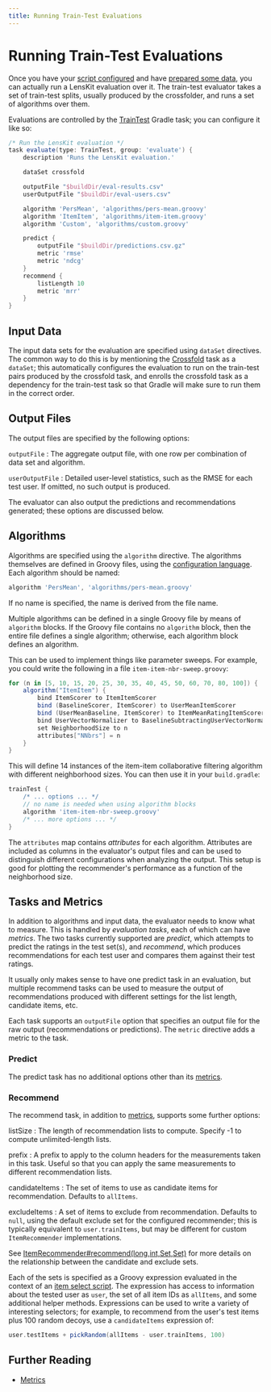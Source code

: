 ```yaml
---
title: Running Train-Test Evaluations
---
```


# Running Train-Test Evaluations

Once you have your [script configured](../gradle/) and have [prepared some data](../crossfold/), you
can actually run a LensKit evaluation over it.  The train-test evaluator takes a set of train-test
splits, usually produced by the crossfolder, and runs a set of algorithms over them.

Evaluations are controlled by the [TrainTest][] Gradle task; you can configure it like so:

[TrainTest]: /gradle-docs/index.html?org/lenskit/gradle/TrainTest

~~~groovy
/* Run the LensKit evaluation */
task evaluate(type: TrainTest, group: 'evaluate') {
    description 'Runs the LensKit evaluation.'

    dataSet crossfold

    outputFile "$buildDir/eval-results.csv"
    userOutputFile "$buildDir/eval-users.csv"

    algorithm 'PersMean', 'algorithms/pers-mean.groovy'
    algorithm 'ItemItem', 'algorithms/item-item.groovy'
    algorithm 'Custom', 'algorithms/custom.groovy'

    predict {
        outputFile "$buildDir/predictions.csv.gz"
        metric 'rmse'
        metric 'ndcg'
    }
    recommend {
        listLength 10
        metric 'mrr'
    }
}
~~~

## Input Data

The input data sets for the evaluation are specified using `dataSet` directives.  The common way
to do this is by mentioning the [Crossfold](../data/#crossfold) task as a `dataSet`; this
automatically configures the evaluation to run on the train-test pairs produced by the crossfold
task, and enrolls the crossfold task as a dependency for the train-test task so that Gradle will
make sure to run them in the correct order.

## Output Files

The output files are specified by the following options:

`outputFile`
:   The aggregate output file, with one row per combination of data set and algorithm.

`userOutputFile`
:   Detailed user-level statistics, such as the RMSE for each test user.  If omitted, no such
    output is produced.

The evaluator can also output the predictions and recommendations generated; these options are
discussed below.

## Algorithms

Algorithms are specified using the `algorithm` directive. The algorithms themselves are defined in
Groovy files, using the [configuration language](../../basics/configuration).  Each algorithm should
be named:

~~~groovy
algorithm 'PersMean', 'algorithms/pers-mean.groovy'
~~~

If no name is specified, the name is derived from the file name.

Multiple algorithms can be defined in a single Groovy file by means of `algorithm` blocks.  If the
Groovy file contains no `algorithm` block, then the entire file defines a single algorithm;
otherwise, each algorithm block defines an algorithm.

This can be used to implement things like parameter sweeps.  For example, you could write the
following in a file `item-item-nbr-sweep.groovy`:

~~~groovy
for (n in [5, 10, 15, 20, 25, 30, 35, 40, 45, 50, 60, 70, 80, 100]) {
    algorithm("ItemItem") {
        bind ItemScorer to ItemItemScorer
        bind (BaselineScorer, ItemScorer) to UserMeanItemScorer
        bind (UserMeanBaseline, ItemScorer) to ItemMeanRatingItemScorer
        bind UserVectorNormalizer to BaselineSubtractingUserVectorNormalizer
        set NeighborhoodSize to n
        attributes["NNbrs"] = n
    }
}
~~~

This will define 14 instances of the item-item collaborative filtering algorithm with different
neighborhood sizes.  You can then use it in your `build.gradle`:

~~~groovy
trainTest {
    /* ... options ... */
    // no name is needed when using algorithm blocks
    algorithm 'item-item-nbr-sweep.groovy'
    /* ... more options ... */
}
~~~

The `attributes` map contains *attributes* for each algorithm.  Attributes are included as columns
in the evaluator's output files and can be used to distinguish different configurations when
analyzing the output.  This setup is good for plotting the recommender's performance as a function
of the neighborhood size.

## Tasks and Metrics

In addition to algorithms and input data, the evaluator needs to know what to measure.  This is
handled by *evaluation tasks*, each of which can have *metrics*.  The two tasks currently supported
are *predict*, which attempts to predict the ratings in the test set(s), and *recommend*, which
produces recommendations for each test user and compares them against their test ratings.

It usually only makes sense to have one predict task in an evaluation, but multiple recommend tasks
can be used to measure the output of recommendations produced with different settings for the list
length, candidate items, etc.

Each task supports an `outputFile` option that specifies an output file for the raw output
(recommendations or predictions).  The `metric` directive adds a metric to the task.

### Predict

The predict task has no additional options other than its [metrics](../metrics/#predict).

### Recommend

The recommend task, in addition to [metrics](../metrics/#topn), supports some further options:

listSize
:   The length of recommendation lists to compute.  Specify -1 to compute unlimited-length lists.

prefix
:   A prefix to apply to the column headers for the measurements taken in this task.  Useful so that
    you can apply the same measurements to different recommendation lists.

candidateItems
:   The set of items to use as candidate items for recommendation.  Defaults to `allItems`.

excludeItems
:   A set of items to exclude from recommendation.  Defaults to `null`, using the default exclude
    set for the configured recommender; this is typically equivalent to `user.trainItems`, but may
    be different for custom `ItemRecommender` implementations.

See [ItemRecommender#recommend(long,int,Set,Set)][recommend] for more details on the relationship
between the candidate and exclude sets.

Each of the sets is specified as a Groovy expression evaluated in the context of an [item select
script][select].  The expression has access to information about the tested user as `user`, the
set of all item IDs as `allItems`, and some additional helper methods.  Expressions can be used
to write a variety of interesting selectors; for example, to recommend from the user's test items
plus 100 random decoys, use a `candidateItems` expression of:

~~~groovy
user.testItems + pickRandom(allItems - user.trainItems, 100)
~~~

[recommend]: /apidocs/org/lenskit/api/ItemRecommender.html#recommend-long-int-java.util.Set-java.util.Set-
[select]: /apidocs/org/lenskit/eval/traintest/recommend/ItemSelector.ItemSelectScript.html

## Further Reading

- [Metrics](../metrics/)
